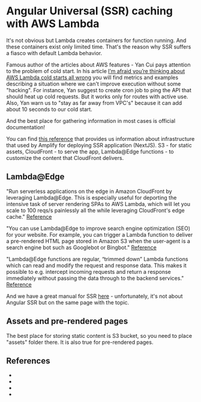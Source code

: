 # Angular Universal (SSR) caching with AWS Lambda

It's not obvious but Lambda creates containers for function running. And these containers exist only limited time. That's the reason why SSR suffers a fiasco with default Lambda behavior.

Famous author of the articles about AWS features - Yan Cui pays attention to the problem of cold start. In his article [I’m afraid you’re thinking about AWS Lambda cold starts all wrong](https://hackernoon.com/im-afraid-you-re-thinking-about-aws-lambda-cold-starts-all-wrong-7d907f278a4f) you will find metrics and examples describing a situation where we can't improve execution without some "hacking". For instance, Yan suggest to create cron job to ping the API that should heat up cold requests. But it works only for routes with active use. Also, Yan warn us to "stay as far away from VPC's" because it can add about 10 seconds to our cold start.

And the best place for gathering information in most cases is official documentation!

You can find [this reference](https://docs.aws.amazon.com/amplify/latest/userguide/ssr-supported-features.html) that provides us information about infrastructure that used by Amplify for deploying SSR application (NextJS). S3 - for static assets, CloudFront - to serve the app, Lambda@Edge functions - to customize the content that CloudFront delivers.

## Lambda@Edge

"Run serverless applications on the edge in Amazon CloudFront by leveraging Lambda@Edge. This is especially useful for deporting the intensive task of server rendering SPAs to AWS Lambda, which will let you scale to 100 reqs/s painlessly all the while leveraging CloudFront's edge cache." [Reference](https://www.npmjs.com/package/aws-serverless-express-edge)

"You can use Lambda@Edge to improve search engine optimization (SEO) for your website. For example, you can trigger a Lambda function to deliver a pre-rendered HTML page stored in Amazon S3 when the user-agent is a search engine bot such as Googlebot or Bingbot." [Reference](https://aws.amazon.com/lambda/edge/)

"Lambda@Edge functions are regular, “trimmed down” Lambda functions which can read and modify the request and response data. This makes it possible to e.g. intercept incoming requests and return a response immediately without passing the data through to the backend services." [Reference](https://www.serverless.com/blog/lambda-at-edge-support-added)

And we have a great manual for SSR [here](https://www.serverless.com/blog/serverless-nextjs/) - unfortunately, it's not about Angular SSR but on the same page with the topic.

## Assets and pre-rendered pages

The best place for storing static content is S3 bucket, so you need to place "assets" folder there. It is also true for pre-rendered pages.

## References

- [](https://aws.amazon.com/lambda/edge/)
- [](https://aws.amazon.com/blogs/networking-and-content-delivery/dynamically-route-viewer-requests-to-any-origin-using-lambdaedge/)
- [](https://www.linkedin.com/pulse/deploy-angular-ssr-server-side-rendering-app-aws-seo-davide-fruci-jfitf/)
- [](https://www.npmjs.com/package/aws-serverless-express-edge)

